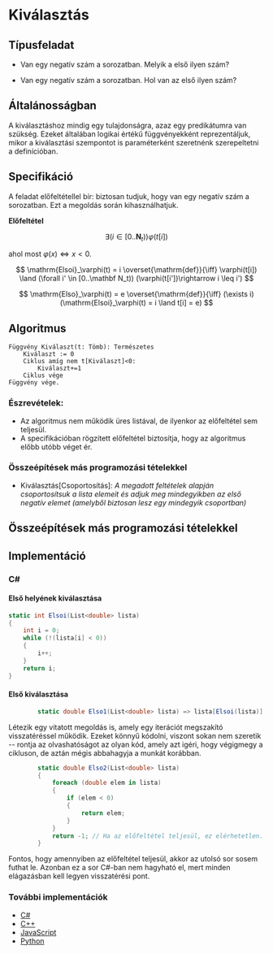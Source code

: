 
# Kiválasztás

## Típusfeladat
- Van egy negatív szám a sorozatban. Melyik a első ilyen szám?

- Van egy negatív szám a sorozatban. Hol van az első ilyen szám?

## Általánosságban
A kiválasztáshoz mindig egy tulajdonságra, azaz egy predikátumra van szükség. Ezeket általában logikai értékű függvényekként reprezentáljuk, mikor a kiválasztási szempontot is paraméterként szeretnénk szerepeltetni a definícióban.

## Specifikáció

A feladat előfeltétellel bír: biztosan tudjuk, hogy van egy negatív szám a sorozatban. Ezt a megoldás során kihasználhatjuk. 

**Előfeltétel**

$$ \exists(i \in [0..\mathbf N_t)) \varphi(t[i])$$

ahol most $\varphi(x) \iff x<0$.

$$ 
    \mathrm{Elsoi}_\varphi(t) = i  
    \overset{\mathrm{def}}{\iff}
    \varphi(t[i]) \land (\forall i' \in [0..\mathbf N_t)) (\varphi(t[i'])\rightarrow i \leq i')
$$

$$ 
    \mathrm{Elso}_\varphi(t) = e  
    \overset{\mathrm{def}}{\iff}
    (\exists i) (\mathrm{Elsoi}_\varphi(t) = i \land t[i] = e)
$$

## Algoritmus
```
Függvény Kiválaszt(t: Tömb): Természetes
    Kiválaszt := 0
    Ciklus amíg nem t[Kiválaszt]<0:
        Kiválaszt+=1
    Ciklus vége
Függvény vége.
```

### Észrevételek:
- Az algoritmus nem működik üres listával, de ilyenkor az előfeltétel sem teljesül.
- A specifikációban rögzített előfeltétel biztosítja, hogy az algoritmus előbb utóbb véget ér. 
### Összeépítések más programozási tételekkel
- Kiválasztás[Csoportosítás]: *A megadott feltételek alapján csoportosítsuk a lista elemeit és adjuk meg mindegyikben az első negatív elemet (amelyből biztosan lesz egy mindegyik csoportban)*

## Összeépítések más programozási tételekkel

## Implementáció
### C#
#### Első helyének kiválasztása
```cs
static int Elsoi(List<double> lista)
{
    int i = 0;
    while (!(lista[i] < 0))
    {
        i++;
    }
    return i;
}
```

#### Első kiválasztása
```cs
        static double Elso1(List<double> lista) => lista[Elsoi(lista)];
```

Létezik egy vitatott megoldás is, amely egy iterációt megszakító visszatéréssel működik. Ezeket könnyű kódolni, viszont sokan nem szeretik -- rontja az olvashatóságot az olyan kód, amely azt igéri, hogy végigmegy a cikluson, de aztán mégis abbahagyja a munkát korábban.

```cs
        static double Elso2(List<double> lista)
        {
            foreach (double elem in lista)
            {
                if (elem < 0)
                {
                    return elem;
                }
            }
            return -1; // Ha az előfeltétel teljesül, ez elérhetetlen.
        }
```
Fontos, hogy amennyiben az előfeltétel teljesül, akkor az utolsó sor sosem futhat le. Azonban ez a sor C#-ban nem hagyható el, mert minden elágazásban kell legyen visszatérési pont.
### További implementációk
- [C#](kivalasztas.cs)
- [C++](kivalasztas.cpp)
- [JavaScript](kivalasztas.js)
- [Python](kivalasztas.py)

